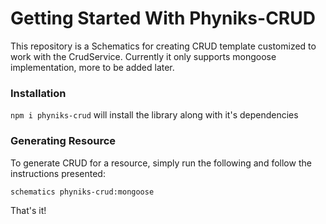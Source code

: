 # Getting Started With Phyniks-CRUD

This repository is a Schematics for creating CRUD template customized to work with the CrudService.
Currently it only supports mongoose implementation, more to be added later.

### Installation

`npm i phyniks-crud` will install the library along with it's dependencies

### Generating Resource

To generate CRUD for a resource, simply run the following and follow the instructions presented:

```bash
schematics phyniks-crud:mongoose
```

That's it!
